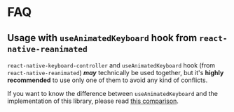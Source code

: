 # FAQ

## Usage with `useAnimatedKeyboard` hook from `react-native-reanimated`[​](/react-native-keyboard-controller/pr-preview/pr-1150/docs/faq.md#usage-with-useanimatedkeyboard-hook-from-react-native-reanimated "Direct link to usage-with-useanimatedkeyboard-hook-from-react-native-reanimated")

`react-native-keyboard-controller` and `useAnimatedKeyboard` hook (from `react-native-reanimated`) ***may*** technically be used together, but it's **highly recommended** to use only one of them to avoid any kind of conflicts.

If you want to know the difference between `useAnimatedKeyboard` and the implementation of this library, please read [this comparison](/react-native-keyboard-controller/pr-preview/pr-1150/docs/recipes/architecture.md#what-is-the-difference-between-useanimatedkeyboard-from-react-native-reanimated-and-this-library).
